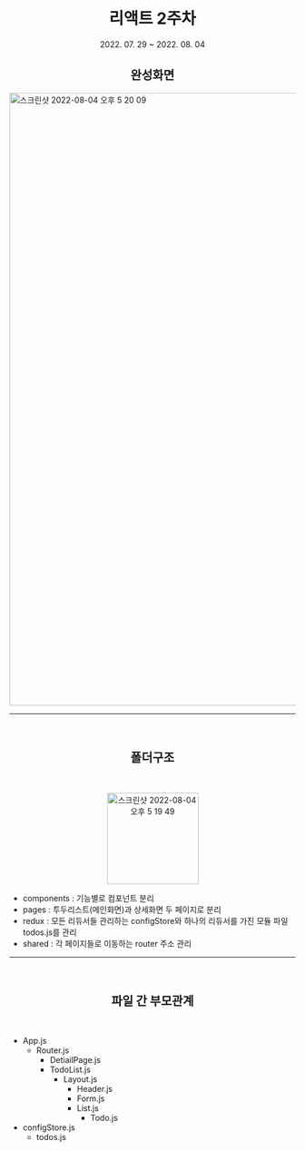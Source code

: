 <h1 align="center">리액트 2주차</h1>

<p align="center">2022. 07. 29 ~ 2022. 08. 04</p>

<h2 align="center">완성화면</h2>

<img width="1080" alt="스크린샷 2022-08-04 오후 5 20 09" src="https://user-images.githubusercontent.com/97172050/182799663-3d005b7c-70bd-4b8a-9fd8-537acf74f14e.png">

<hr/><br>

<h2 align="center">폴더구조</h2><br>

<p align="center"><img width="161" alt="스크린샷 2022-08-04 오후 5 19 49" src="https://user-images.githubusercontent.com/97172050/182799989-6a5698dd-7175-43ca-8ee5-25ec011c6ab9.png"></p>

- components : 기능별로 컴포넌트 분리
- pages : 투두리스트(메인화면)과 상세화면 두 페이지로 분리
- redux : 모든 리듀서들 관리하는 configStore와 하나의 리듀서를 가진 모듈 파일 todos.js를 관리
- shared : 각 페이지들로 이동하는 router 주소 관리

<hr /><br>

<h2 align="center">파일 간 부모관계</h2><br>

- App.js
  - Router.js
    - DetiailPage.js
    - TodoList.js
      - Layout.js
        - Header.js
        - Form.js
        - List.js
          - Todo.js
- configStore.js
  - todos.js
